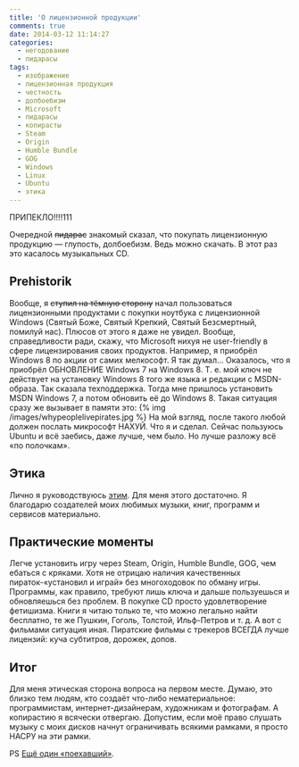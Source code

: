 ```yaml
---
title: 'О лицензионной продукции'
comments: true
date: 2014-03-12 11:14:27
categories:
  - негодование
  - пидарасы
tags:
  - изображение
  - лицензионная продукция
  - честность
  - долбоебизм
  - Microsoft
  - пидарасы
  - копирасты
  - Steam
  - Origin
  - Humble Bundle
  - GOG
  - Windows
  - Linux
  - Ubuntu
  - этика
---
```


ПРИПЕКЛО!!!!111

Очередной <del>пидарас</del> знакомый сказал, что покупать лицензионную продукцию — глупость,
долбоебизм. Ведь можно скачать. В этот раз это касалось музыкальных CD.

<h2>Prehistorik</h2>
Вообще, я <del>ступил на тёмную сторону</del> начал пользоваться лицензионными продуктами с покупки ноутбука с лицензионной Windows (Святый Боже, Святый Крепкий, Святый Безсмертный, помилуй нас). Плюсов от этого я даже не увидел. Вообще, справедливости ради, скажу, что Microsoft нихуя не user-friendly в сфере лицензирования своих продуктов. Например, я приобрёл Windows 8 по акции от самих мелкософт. Я так думал... Оказалось, что я приобрёл ОБНОВЛЕНИЕ Windows 7 на Windows 8. Т. е. мой ключ не действует на установку Windows 8 того же языка и редакции с MSDN-образа. Так сказала техподдержка. Тогда мне пришлось установить MSDN Windows 7, а потом обновить её до Windows 8. Такая ситуация сразу же вызывает в памяти это:
{% img /images/whypeoplelivepirates.jpg %}
На мой взгляд, после такого любой должен послать микрософт НАХУЙ. Что я и сделал. Сейчас пользуюсь Ubuntu и всё заебись, даже лучше, чем было. Но лучше разложу всё «по полочкам».

<h2>Этика</h2>
Лично я руководствуюсь <a href="https://ru.wikipedia.org/wiki/Золотое_правило_нравственности">этим</a>. Для меня этого достаточно. Я благодарю создателей моих любимых музыки, книг, программ и сервисов материально.

<h2>Практические моменты</h2>
Легче установить игру через Steam, Origin, Humble Bundle, GOG, чем ебаться с кряками. Хотя не отрицаю наличия качественных пираток-«установил и играй» без многоходовок по обману игры.
Программы, как правило, требуют лишь ключа и дальше пользуешься и обновляешься без проблем.
В покупке CD просто удовлетворение фетишизма.
Книги я читаю только те, что можно легально найти бесплатно, те же Пушкин, Гоголь, Толстой, Ильф-Петров и т. д.
А вот с фильмами ситуация иная. Пиратские фильмы с трекеров ВСЕГДА лучше лицензий: куча субтитров, дорожек, допов.

<h2>Итог</h2>
Для меня этическая сторона вопроса на первом месте. Думаю, это близко тем людям, кто создаёт что-либо нематериальное: программистам, интернет-дизайнерам, художникам и фотографам. А копирастию я всячески отвергаю. Допустим, если моё право слушать музыку с моих дисков начнут ограничивать всякими рамками, я просто НАСРУ на эти рамки.

PS <a href="http://habrahabr.ru/post/187766">Ещё один «поехавший»</a>.

